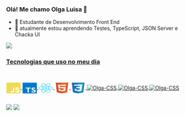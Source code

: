### Olá! Me chamo Olga Luisa 👋

- 🔭 Estudante de Desenvolvimento Front End
- 🌱 atualmente estou aprendendo Testes, TypeScript, JSON Server e Chacka UI

<div align="left">
  <a href="https://github.com/Olgaluiisa">
  <img height="150em" src="https://github-readme-stats.vercel.app/api?username=Olgaluiisa&show_icons=true&theme=dark&include_all_commits=true&count_private=true"/>
</div>
<h3>Tecnologias que uso no meu dia</h3>

  ##
  
<div style="display: inline_block"><br>
  <img align="center" alt="Olga-Js" height="30" width="40" src="https://raw.githubusercontent.com/devicons/devicon/master/icons/javascript/javascript-plain.svg">
  <img align="center" alt="Olga-Ts" height="30" width="40" src="https://raw.githubusercontent.com/devicons/devicon/master/icons/typescript/typescript-plain.svg">
  <img align="center" alt="Olga-React" height="30" width="40" src="https://raw.githubusercontent.com/devicons/devicon/master/icons/react/react-original.svg">
  <img align="center" alt="Olga-HTML" height="30" width="40" src="https://raw.githubusercontent.com/devicons/devicon/master/icons/html5/html5-original.svg">
  <img align="center" alt="Olga-CSS" height="30" width="40" src="https://raw.githubusercontent.com/devicons/devicon/master/icons/css3/css3-original.svg"> 
  <img align="center" alt="Olga-CSS" height="30" width="40" src="https://cdn.jsdelivr.net/gh/devicons/devicon/icons/redux/redux-original.svg" /> 
  <img align="center" alt="Olga-CSS" height="30" width="40" src="https://cdn.jsdelivr.net/gh/devicons/devicon/icons/git/git-original.svg" />
  <img align="center" alt="Olga-CSS" height="30" width="40" src="https://cdn.jsdelivr.net/gh/devicons/devicon/icons/figma/figma-original.svg" />
  
##

<div>
  <a href="https://www.linkedin.com/in/olgaluisa" target="_blank"><img src="https://img.shields.io/badge/-LinkedIn-%230077B5?style=for-the-badge&logo=linkedin&logoColor=white" target="_blank"></a> 
  <a href="https://www.codewars.com/users/olgaluisa"><img src="https://img.shields.io/badge/Codewars-B1361E?style=for-the-badge&logo=Codewars&logoColor=white"></a> 
  
</div>
 
          
          
  
           
          
</div>
